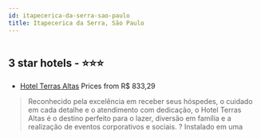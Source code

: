 ```yaml
---
id: itapecerica-da-serra-sao-paulo
title: Itapecerica da Serra, São Paulo
---
```


<center><img src="http://media.omnibees.com/Images/5558/Property/158132.jpg" alt="" /></center>


##  3 star hotels - ⭐️⭐️⭐️

-    [Hotel Terras Altas](https://us.hurb.com/hotels/itapecerica-da-serra/hotel-terras-altas-OMN-5558?cmp=18055) Prices from R$ 833,29
   > Reconhecido pela excelência em receber seus hóspedes, o cuidado em cada detalhe e o atendimento com dedicação, o Hotel Terras Altas é o destino perfeito para o lazer, diversão em família e a realização de eventos corporativos e sociais.?Instalado em uma
